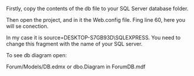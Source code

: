  Firstly, copy the contents of the db file to your SQL Server database folder.
 
Then open the project, and in it the Web.config file. Fing line 60, here you will se conection.

In my case it is source=DESKTOP-S7GB93D\SQLEXPRESS. 
You need to change this fragment with the name of your SQL server.

 To see db diagram open:
 
 Forum/Models/DB.edmx or dbo.Diagram in ForumDB.mdf
